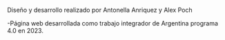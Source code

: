 Diseño y desarrollo realizado por Antonella Anriquez y Alex Poch

-Página web desarrollada como trabajo integrador de Argentina programa 4.0 en 2023.